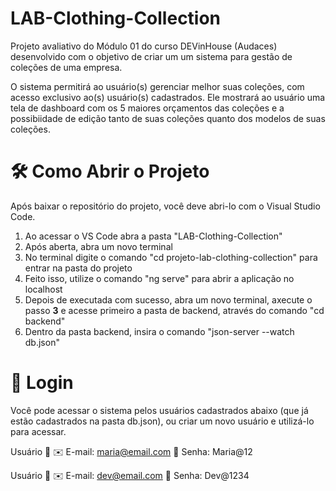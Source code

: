 # LAB-Clothing-Collection

Projeto avaliativo do Módulo 01 do curso DEVinHouse (Audaces) desenvolvido com o objetivo de criar um um sistema para gestão de coleções de uma empresa.

O sistema permitirá ao usuário(s) gerenciar melhor suas coleções, com acesso exclusivo ao(s) usuário(s) cadastrados. Ele mostrará ao usuário uma tela de dashboard com os 5 maiores orçamentos das coleções e a possibiidade de edição tanto de suas coleções quanto dos modelos de suas coleções.

<h1> 🛠️ Como Abrir o Projeto</h1>

Após baixar o repositório do projeto, você deve abri-lo com o Visual Studio Code.

<ol>
	<li>Ao acessar o VS Code abra a pasta "LAB-Clothing-Collection" </li>
	<li>Após aberta, abra um novo terminal </li>
	<li>No terminal digite o comando "cd projeto-lab-clothing-collection" para entrar na pasta do projeto</li>
	<li>Feito isso, utilize o comando "ng serve" para abrir a aplicação no localhost</li>
	<li>Depois de executada com sucesso, abra um novo terminal, axecute o passo <b>3</b> e acesse primeiro a pasta de backend, através do comando "cd backend"</li>
	<li>Dentro da pasta backend, insira o comando "json-server --watch db.json"</li>
</ol>

<h1> 🚪 Login</h1>
Você pode acessar o sistema pelos usuários cadastrados abaixo (que já estão cadastrados na pasta db.json), ou criar um novo usuário e utilizá-lo para acessar.

Usuário 👩
✉️ E-mail: maria@email.com
🔑 Senha: Maria@12

Usuário 🧑
✉️ E-mail: dev@email.com
🔑 Senha: Dev@1234
